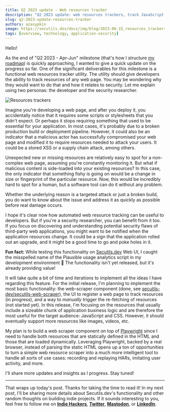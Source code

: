 ```yaml
---
title: Q2 2023 update - Web resources tracker
description: "Q2 2023 update: web resources trackers, track JavaScript and CSS files, protect from supply chain attacks and detect broken deployment early."
slug: q2-2023-update-resources-tracker
authors: azasypkin
image: https://secutils.dev/docs/img/blog/2023-06-15_resources_trackers.png
tags: [overview, technology, application-security]
---
```

Hello!

As the end of "Q2 2023 - Apr-Jun" milestone (that's how I structure [my roadmap](https://github.com/orgs/secutils-dev/projects/1/views/1)) is quickly approaching, I wanted to give a quick update on the progress so far. One of the significant deliverables for this milestone is a functional web resources tracker utility. The utility should give developers the ability to track resources of any web page. You may be wondering why they would want to do that and how it relates to security. Let me explain using two personas: the developer and the security researcher.

<!--truncate-->

![Resources trackers](https://secutils.dev/docs/img/blog/2023-06-15_resources_trackers.png)

Imagine you're developing a web page, and after you deploy it, you accidentally notice that it requires some scripts or stylesheets that you didn't expect. Or perhaps it stops requiring something that used to be essential for your application. In most cases, it's probably due to a broken production build or deployment pipeline. However, it could also be an indicator that a malicious actor has successfully compromised your web page and modified it to require resources needed to attack your users. It could be a stored XSS or a supply chain attack, among others.

Unexpected new or missing resources are relatively easy to spot for a non-complex web page, assuming you're constantly monitoring it. But what if malicious content is side-loaded into your existing resources? In this case, the only indicator that something fishy is going on would be a change in size or fingerprint of the particular resource. Now, this would be incredibly hard to spot for a human, but a software tool can do it without any problem.

Whether the underlying reason is a targeted attack or just a broken build, you do want to know about the issue and address it as quickly as possible before real damage occurs.

I hope it's clear now how automated web resource tracking can be useful to developers. But if you're a security researcher, you can benefit from it too. If you focus on discovering and understanding potential security flaws of third-party web applications, you might want to be notified when the application resources change. It could be a sign that the application rolled out an upgrade, and it might be a good time to go and poke holes in it.

**Fun fact:** While testing this functionality on [Secutils.dev](http://secutils.dev/) Web UI, I caught the misspelled name of the Plausible usage analytics script in my development environment 🤦 The functionality isn't yet released, but it's already providing value!

It will take quite a bit of time and iterations to implement all the ideas I have regarding this feature. For the initial release, I'm planning to implement the most basic functionality: the web-scraper component (done, see [secutils-dev/secutils-web-scraper](https://github.com/secutils-dev/secutils-web-scraper)), the UI to register a web page to track resources (in progress), and a way to *manually* trigger the re-fetching of resources (not started yet). In this release, I'm focusing on the resources that usually include a sizeable chunk of application business logic and are therefore the most useful for the target audience: JavaScript and CSS. However, it should eventually support more resources like images, videos, etc.

My plan is to build a web scraper component on top of [Playwright](https://playwright.dev/) since I need to handle both resources that are statically defined in the HTML and those that are loaded dynamically. Leveraging Playwright, backed by a real browser, instead of parsing the static HTML opens up a ton of opportunities to turn a simple web resource scraper into a much more intelligent tool to handle all sorts of use cases: recording and replaying HARs, imitating user activity, and more.

I'll share more updates and insights as I progress. Stay tuned!

---

That wraps up today's post. Thanks for taking the time to read it! In my next post, I'll be sharing more details about Secutils.dev's functionality and other random thoughts on building indie projects. If it sounds interesting to you, feel free to follow me on [**Indie Hackers**](https://www.indiehackers.com/azasypkin/history),  [**Twitter**](https://twitter.com/aleh_zasypkin), [**Mastodon**](https://infosec.exchange/@azasypkin), or [**LinkedIn**](https://www.linkedin.com/in/azasypkin/).

